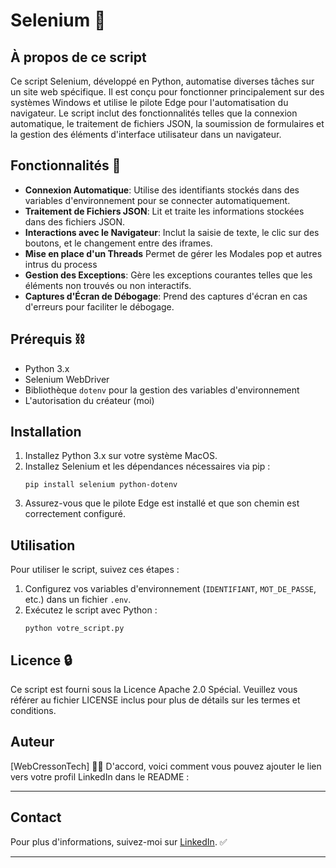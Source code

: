 # Selenium 🚀

## À propos de ce script

Ce script Selenium, développé en Python, automatise diverses tâches sur un site web spécifique. Il est conçu pour fonctionner principalement sur des systèmes Windows et utilise le pilote Edge pour l'automatisation du navigateur. Le script inclut des fonctionnalités telles que la connexion automatique, le traitement de fichiers JSON, la soumission de formulaires et la gestion des éléments d'interface utilisateur dans un navigateur.

## Fonctionnalités 🤖

- **Connexion Automatique**: Utilise des identifiants stockés dans des variables d'environnement pour se connecter automatiquement.
- **Traitement de Fichiers JSON**: Lit et traite les informations stockées dans des fichiers JSON.
- **Interactions avec le Navigateur**: Inclut la saisie de texte, le clic sur des boutons, et le changement entre des iframes.
- **Mise en place d'un Threads**  Permet de gérer les Modales pop et autres intrus du process
- **Gestion des Exceptions**: Gère les exceptions courantes telles que les éléments non trouvés ou non interactifs.
- **Captures d'Écran de Débogage**: Prend des captures d'écran en cas d'erreurs pour faciliter le débogage.

## Prérequis ⛓️

- Python 3.x
- Selenium WebDriver
- Bibliothèque `dotenv` pour la gestion des variables d'environnement
- L'autorisation du créateur (moi)

## Installation

1. Installez Python 3.x sur votre système MacOS.
2. Installez Selenium et les dépendances nécessaires via pip :
   ```
   pip install selenium python-dotenv
   ```
3. Assurez-vous que le pilote Edge est installé et que son chemin est correctement configuré.

## Utilisation

Pour utiliser le script, suivez ces étapes :

1. Configurez vos variables d'environnement (`IDENTIFIANT`, `MOT_DE_PASSE`, etc.) dans un fichier `.env`.
2. Exécutez le script avec Python :
   ```
   python votre_script.py
   ```

## Licence 🔒

Ce script est fourni sous la Licence Apache 2.0 Spécial. Veuillez vous référer au fichier LICENSE inclus pour plus de détails sur les termes et conditions.

## Auteur

[WebCressonTech] 🧑‍💻
D'accord, voici comment vous pouvez ajouter le lien vers votre profil LinkedIn dans le README :

---

## Contact

Pour plus d'informations, suivez-moi sur [LinkedIn](https://www.linkedin.com/in/alexis-cresson/). ✅

---
